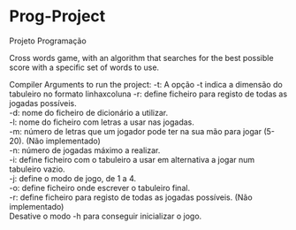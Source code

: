 # Prog-Project
Projeto Programação

Cross words game, with an algorithm that searches for the best possible score with a specific set of words to use.

Compiler Arguments to run the project:
  -t: A opção -t indica a dimensão do tabuleiro no formato linhaxcoluna -r: define ficheiro para registo de todas as jogadas possíveis.  
  -d: nome do ficheiro de dicionário a utilizar.                                                                                          
  -l: nome do ficheiro com letras a usar nas jogadas.                                                                                  
  -m: número de letras que um jogador pode ter na sua mão para jogar (5-20).  (Não implementado)                                          
  -n: número de jogadas máximo a realizar.                                                                                              
  -i: define ficheiro com o tabuleiro a usar em alternativa a jogar num tabuleiro vazio.                                                 
  -j: define o modo de jogo, de 1 a 4.                                                                                               
  -o: define ficheiro onde escrever o tabuleiro final.                                                                                   
  -r: define ficheiro para registo de todas as jogadas possíveis. (Não implementado)                                                     
  Desative o modo -h para conseguir inicializar o jogo.                                                                                  


